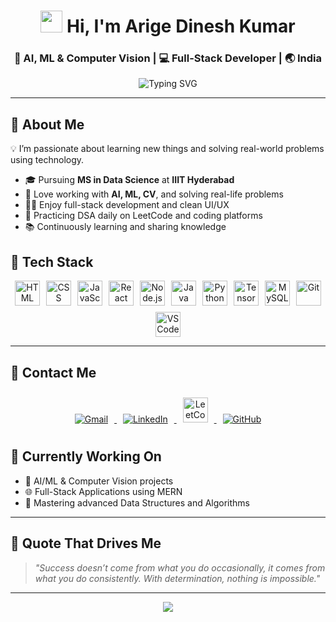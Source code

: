 <h1 align="center">
  <img src="https://media.giphy.com/media/hvRJCLFzcasrR4ia7z/giphy.gif" width="35" />
  Hi, I'm Arige Dinesh Kumar
</h1>

<h3 align="center">🤖 AI, ML & Computer Vision | 💻 Full-Stack Developer | 🌏 India</h3>


<p align="center">
  <img src="https://readme-typing-svg.demolab.com?font=Fira+Code&size=24&duration=3000&pause=1000&color=00F7FF&center=true&vCenter=true&width=800&lines=MS+in+Data+Science+%40+IIIT+Hyderabad;AI+%7C+ML+%7C+Computer+Vision+Explorer;Full-Stack+Developer+%7C+Problem+Solver" alt="Typing SVG" />
</p>

---
## 🧠 About Me
💡 I’m passionate about learning new things and solving real-world problems using technology.

- 🎓 Pursuing **MS in Data Science** at **IIIT Hyderabad**
- 🧠 Love working with **AI, ML, CV**, and solving real-life problems
- 🧑‍💻 Enjoy full-stack development and clean UI/UX
- 🧩 Practicing DSA daily on LeetCode and coding platforms
- 📚 Continuously learning and sharing knowledge

## 🚀 Tech Stack

<p align="center" style="display: flex; flex-wrap: wrap; gap: 10px; justify-content: center;">
  <img src="https://cdn.jsdelivr.net/gh/devicons/devicon/icons/html5/html5-original.svg" width="40" height="40" alt="HTML" />
  <img src="https://cdn.jsdelivr.net/gh/devicons/devicon/icons/css3/css3-original.svg" width="40" height="40" alt="CSS" />
  <img src="https://cdn.jsdelivr.net/gh/devicons/devicon/icons/javascript/javascript-original.svg" width="40" height="40" alt="JavaScript" />
  <img src="https://cdn.jsdelivr.net/gh/devicons/devicon/icons/react/react-original.svg" width="40" height="40" alt="React" />
  <img src="https://cdn.jsdelivr.net/gh/devicons/devicon/icons/nodejs/nodejs-original.svg" width="40" height="40" alt="Node.js" />
  <img src="https://cdn.jsdelivr.net/gh/devicons/devicon/icons/java/java-original.svg" width="40" height="40" alt="Java" />
  <img src="https://cdn.jsdelivr.net/gh/devicons/devicon/icons/python/python-original.svg" width="40" height="40" alt="Python" />
  <img src="https://cdn.jsdelivr.net/gh/devicons/devicon/icons/tensorflow/tensorflow-original.svg" width="40" height="40" alt="TensorFlow" />
<!--   <img src="https://cdn.jsdelivr.net/gh/devicons/devicon/icons/opencv/opencv-original.svg" width="40" height="40" alt="OpenCV" /> -->
  <img src="https://cdn.jsdelivr.net/gh/devicons/devicon/icons/mysql/mysql-original.svg" width="40" height="40" alt="MySQL" />
  <img src="https://cdn.jsdelivr.net/gh/devicons/devicon/icons/git/git-original.svg" width="40" height="40" alt="Git" />
  <img src="https://cdn.jsdelivr.net/gh/devicons/devicon/icons/vscode/vscode-original.svg" width="40" height="40" alt="VS Code" />
</p>



---

## 💼 Contact Me

<p align="center">
  <a href="mailto:dinesh.arige@gmail.com" target="_blank">
    <img src="https://img.icons8.com/fluent/48/gmail-new.png" alt="Gmail" title="Gmail" style="margin: 10px;" />
  </a>
  <a href="https://www.linkedin.com/in/dinesh-kumar-arige-5275a4246/" target="_blank">
    <img src="https://img.icons8.com/fluent/48/linkedin.png" alt="LinkedIn" title="LinkedIn" style="margin: 10px;" />
  </a>
  <a href="https://leetcode.com/" target="_blank">
     <img src="https://upload.wikimedia.org/wikipedia/commons/1/19/LeetCode_logo_black.png" width="40" height="40" alt="LeetCode" title="LeetCode" style="margin: 10px;" />
  </a>
  <a href="https://github.com/dinesh43431" target="_blank">
    <img src="https://img.icons8.com/ios-glyphs/48/000000/github.png" alt="GitHub" title="GitHub" style="margin: 10px;" />
  </a>
</p>


## 📌 Currently Working On

- 🤖 AI/ML & Computer Vision projects  
- 🌐 Full-Stack Applications using MERN  
- 🧠 Mastering advanced Data Structures and Algorithms

---

## 💬 Quote That Drives Me

> _"Success doesn’t come from what you do occasionally, it comes from what you do consistently. With determination, nothing is impossible."_  


---

<p align="center">
  <img src="https://readme-typing-svg.demolab.com?font=Source+Code+Pro&size=18&pause=1500&color=F7FF00&center=true&vCenter=true&width=650&lines=Keep+Building...;Keep+Learning...;Keep+Growing..." />
</p>
